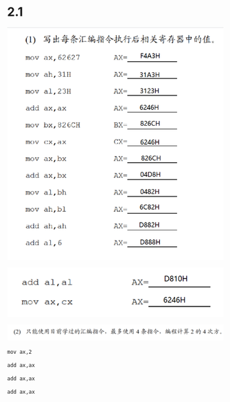 # 2.1

![image-20250318211524028](image-20250318211524028.png)

![image-20250318211619127](image-20250318211619127.png)

![image-20250318211820912](image-20250318211820912.png)

`mov ax,2`

`add ax,ax`

`add ax,ax`

`add ax,ax`